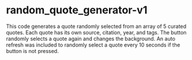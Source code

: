# random_quote_generator-v1
This code generates a quote randomly selected from an array of 5 curated quotes. Each quote has its own source, citation, year, and tags. The button randomly selects a quote again and changes the background. An auto refresh was included to randomly select a quote every 10 seconds if the button is not pressed.
